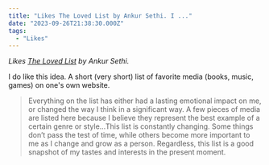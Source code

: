 ```yaml
---
title: "Likes The Loved List by Ankur Sethi. I ..."
date: "2023-09-26T21:38:30.000Z"
tags: 
  - "Likes"
---
```


_Likes [The Loved List](https://ankursethi.in/the-loved-list/) by Ankur Sethi._

I do like this idea. A short (very short) list of favorite media (books, music, games) on one's own website.

> Everything on the list has either had a lasting emotional impact on me, or changed the way I think in a significant way. A few pieces of media are listed here because I believe they represent the best example of a certain genre or style...This list is constantly changing. Some things don’t pass the test of time, while others become more important to me as I change and grow as a person. Regardless, this list is a good snapshot of my tastes and interests in the present moment.
